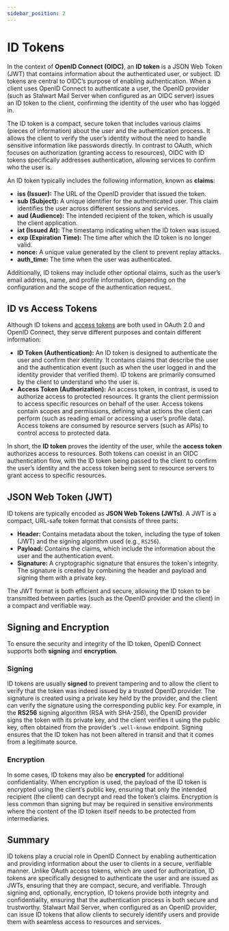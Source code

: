 ```yaml
---
sidebar_position: 2
---
```


# ID Tokens

In the context of **OpenID Connect (OIDC)**, an **ID token** is a JSON Web Token (JWT) that contains information about the authenticated user, or subject. ID tokens are central to OIDC’s purpose of enabling authentication. When a client uses OpenID Connect to authenticate a user, the OpenID provider (such as Stalwart Mail Server when configured as an OIDC server) issues an ID token to the client, confirming the identity of the user who has logged in.

The ID token is a compact, secure token that includes various claims (pieces of information) about the user and the authentication process. It allows the client to verify the user’s identity without the need to handle sensitive information like passwords directly. In contrast to OAuth, which focuses on authorization (granting access to resources), OIDC with ID tokens specifically addresses authentication, allowing services to confirm who the user is.

An ID token typically includes the following information, known as **claims**:

- **iss (Issuer):** The URL of the OpenID provider that issued the token.
- **sub (Subject):** A unique identifier for the authenticated user. This claim identifies the user across different sessions and services.
- **aud (Audience):** The intended recipient of the token, which is usually the client application.
- **iat (Issued At):** The timestamp indicating when the ID token was issued.
- **exp (Expiration Time):** The time after which the ID token is no longer valid.
- **nonce:** A unique value generated by the client to prevent replay attacks.
- **auth_time:** The time when the user was authenticated.

Additionally, ID tokens may include other optional claims, such as the user’s email address, name, and profile information, depending on the configuration and the scope of the authentication request.

## ID vs Access Tokens

Although ID tokens and [access tokens](/docs/directory/oauth/tokens) are both used in OAuth 2.0 and OpenID Connect, they serve different purposes and contain different information:

- **ID Token (Authentication):** An ID token is designed to authenticate the user and confirm their identity. It contains claims that describe the user and the authentication event (such as when the user logged in and the identity provider that verified them). ID tokens are primarily consumed by the client to understand who the user is.
- **Access Token (Authorization):** An access token, in contrast, is used to authorize access to protected resources. It grants the client permission to access specific resources on behalf of the user. Access tokens contain scopes and permissions, defining what actions the client can perform (such as reading email or accessing a user’s profile data). Access tokens are consumed by resource servers (such as APIs) to control access to protected data.

In short, the **ID token** proves the identity of the user, while the **access token** authorizes access to resources. Both tokens can coexist in an OIDC authentication flow, with the ID token being passed to the client to confirm the user’s identity and the access token being sent to resource servers to grant access to specific resources.

## JSON Web Token (JWT)

ID tokens are typically encoded as **JSON Web Tokens (JWTs)**. A JWT is a compact, URL-safe token format that consists of three parts:

- **Header:** Contains metadata about the token, including the type of token (JWT) and the signing algorithm used (e.g., `RS256`).
- **Payload:** Contains the claims, which include the information about the user and the authentication event.
- **Signature:** A cryptographic signature that ensures the token's integrity. The signature is created by combining the header and payload and signing them with a private key.

The JWT format is both efficient and secure, allowing the ID token to be transmitted between parties (such as the OpenID provider and the client) in a compact and verifiable way.

## Signing and Encryption

To ensure the security and integrity of the ID token, OpenID Connect supports both **signing** and **encryption**.

### Signing

ID tokens are usually **signed** to prevent tampering and to allow the client to verify that the token was indeed issued by a trusted OpenID provider. The signature is created using a private key held by the provider, and the client can verify the signature using the corresponding public key. For example, in the **RS256** signing algorithm (RSA with SHA-256), the OpenID provider signs the token with its private key, and the client verifies it using the public key, often obtained from the provider’s `.well-known` endpoint. Signing ensures that the ID token has not been altered in transit and that it comes from a legitimate source.

### Encryption

In some cases, ID tokens may also be **encrypted** for additional confidentiality. When encryption is used, the payload of the ID token is encrypted using the client’s public key, ensuring that only the intended recipient (the client) can decrypt and read the token’s claims. Encryption is less common than signing but may be required in sensitive environments where the content of the ID token itself needs to be protected from intermediaries.

## Summary

ID tokens play a crucial role in OpenID Connect by enabling authentication and providing information about the user to clients in a secure, verifiable manner. Unlike OAuth access tokens, which are used for authorization, ID tokens are specifically designed to authenticate the user and are issued as JWTs, ensuring that they are compact, secure, and verifiable. Through signing and, optionally, encryption, ID tokens provide both integrity and confidentiality, ensuring that the authentication process is both secure and trustworthy. Stalwart Mail Server, when configured as an OpenID provider, can issue ID tokens that allow clients to securely identify users and provide them with seamless access to resources and services.
